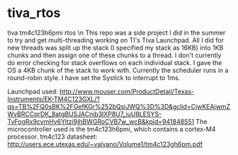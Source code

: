 # tiva_rtos
tiva tm4c123h6pmi rtos \n
This repo was a side project I did in the summer to try and get multi-threading working on TI's Tiva Launchpad.
All I did for new threads was split up the stack (I specified my stack as 16KB) into 1KB chunks 
and then assign one of these chunks to a thread.
I don't currently do error checking for stack overflows on each individual stack. 
I gave the OS a 4KB chunk of the stack to work with.
Currently the scheduler runs in a round-robin style. I have set the Systick to interrupt to 1ms. 

Launchpad used:
http://www.mouser.com/ProductDetail/Texas-Instruments/EK-TM4C123GXL/?qs=TB%2FQ0sBK%2FGefKGr%252bQsiJWQ%3D%3D&gclid=CjwKEAjwmZWvBRCCqrDK_8atgBUSJACnib3lXP8U7_iuU8LESYS-TvFogRx9cvmHv6Yitzi9jhBWGRoCVB7w_wcB&kpid=941848551
The microcontroller used is the tm4c123h6pmi, which contains a cortex-M4 processor.
tm4c123 datasheet:
http://users.ece.utexas.edu/~valvano/Volume1/tm4c123gh6pm.pdf


